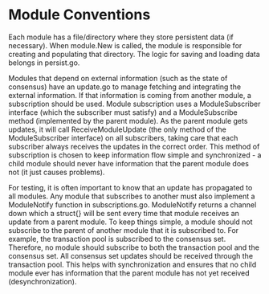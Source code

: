 Module Conventions
==================

Each module has a file/directory where they store persistent data (if
necessary). When module.New is called, the module is responsible for creating
and populating that directory. The logic for saving and loading data belongs in
persist.go.

Modules that depend on external information (such as the state of consensus)
have an update.go to manage fetching and integrating the external information.
If that information is coming from another module, a subscription should be
used. Module subscription uses a ModuleSubscriber interface (which the
subscriber must satisfy) and a ModuleSubscribe method (implemented by the
parent module). As the parent module gets updates, it will call
ReceiveModuleUpdate (the only method of the ModuleSubscriber interface) on all
subscribers, taking care that each subscriber always receives the updates in
the correct order. This method of subscription is chosen to keep information
flow simple and synchronized - a child module should never have information
that the parent module does not (it just causes problems).

For testing, it is often important to know that an update has propagated to all
modules. Any module that subscribes to another must also implement a
ModuleNotify function in subscriptions.go. ModuleNotify returns a channel down
which a struct{} will be sent every time that module receives an update from a
parent module. To keep things simple, a module should not subscribe to the
parent of another module that it is subscribed to. For example, the transaction
pool is subscribed to the consensus set. Therefore, no module should subscribe
to both the transaction pool and the consensus set. All consensus set updates
should be received through the transaction pool. This helps with
synchronization and ensures that no child module ever has information that the
parent module has not yet received (desynchronization).
